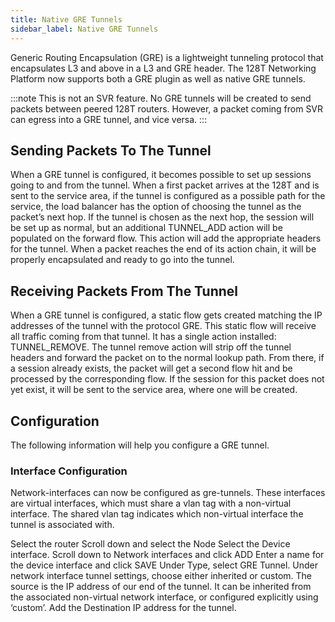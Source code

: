 ```yaml
---
title: Native GRE Tunnels
sidebar_label: Native GRE Tunnels
---
```


Generic Routing Encapsulation (GRE) is a lightweight tunneling protocol that encapsulates L3 and above in a L3 and GRE header. The 128T Networking Platform now supports both a GRE plugin as well as native GRE tunnels. 

:::note
This is not an SVR feature. No GRE tunnels will be created to send packets between peered 128T routers. However, a packet coming from SVR can egress into a GRE tunnel, and vice versa.
:::

## Sending Packets To The Tunnel

When a GRE tunnel is configured, it becomes possible to set up sessions going to and from the tunnel. When a first packet arrives at the 128T and is sent to the service area, if the tunnel is configured as a possible path for the service, the load balancer has the option of choosing the tunnel as the packet’s next hop.
If the tunnel is chosen as the next hop, the session will be set up as normal, but an additional TUNNEL_ADD action will be populated on the forward flow.  This action will add the appropriate headers for the tunnel. When a packet reaches the end of its action chain, it will be properly encapsulated and ready to go into the tunnel.

## Receiving Packets From The Tunnel

When a GRE tunnel is configured, a static flow gets created matching the IP addresses of the tunnel with the protocol GRE. This static flow will receive all traffic coming from that tunnel.
It has a single action installed: TUNNEL_REMOVE. The tunnel remove action will strip off the tunnel headers and forward the packet on to the normal lookup path.  From there, if a session already exists, the packet will get a second flow hit and be processed by the corresponding flow. If the session for this packet does not yet exist, it will be sent to the service area, where one will be created.

## Configuration

The following information will help you configure a GRE tunnel. 

### Interface Configuration

Network-interfaces can now be configured as gre-tunnels. These interfaces are virtual interfaces, which must share a vlan tag with a non-virtual interface. The shared vlan tag indicates which non-virtual interface the tunnel is associated with.


Select the router 
Scroll down and select the Node
Select the Device interface.
Scroll down to Network interfaces and click ADD
Enter a name for the device interface and click SAVE
Under Type, select GRE Tunnel.
Under network interface tunnel settings, choose either inherited or custom. The source is the IP address of our end of the tunnel. It can be inherited from the associated non-virtual network interface, or configured explicitly using ‘custom’.
Add the Destination IP address for the tunnel. 
